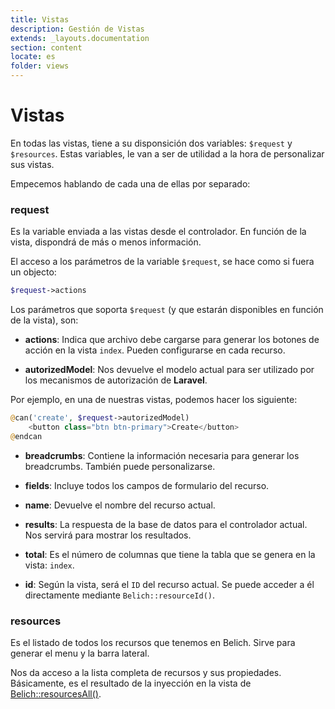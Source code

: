 ```yaml
---
title: Vistas
description: Gestión de Vistas
extends: _layouts.documentation
section: content
locate: es
folder: views
---
```


# Vistas

En todas las vistas, tiene a su disponsición dos variables: `$request` y `$resources`. Estas variables, le van a ser de utilidad a la hora de personalizar sus vistas.

Empecemos hablando de cada una de ellas por separado:

### request

Es la variable enviada a las vistas desde el controlador. En función de la vista, dispondrá de más o menos información.

El acceso a los parámetros de la variable `$request`, se hace como si fuera un objecto:

```php
$request->actions
```

Los parámetros que soporta `$request` (y que estarán disponibles en función de la vista), son:

- **actions**: Indica que archivo debe cargarse para generar los botones de acción en la vista `index`. Pueden configurarse en cada recurso.

- **autorizedModel**: Nos devuelve el modelo actual para ser utilizado por los mecanismos de autorización de **Laravel**.

Por ejemplo, en una de nuestras vistas, podemos hacer los siguiente:

```php
@can('create', $request->autorizedModel)
    <button class="btn btn-primary">Create</button>
@endcan
```

- **breadcrumbs**: Contiene la información necesaria para generar los breadcrumbs. También puede personalizarse.

- **fields**: Incluye todos los campos de formulario del recurso.

- **name**: Devuelve el nombre del recurso actual.

- **results**: La respuesta de la base de datos para el controlador actual. Nos servirá para mostrar los resultados.

- **total**: Es el número de columnas que tiene la tabla que se genera en la vista: `index`.

- **id**: Según la vista, será el `ID` del recurso actual. Se puede acceder a él directamente mediante `Belich::resourceId()`.

### resources

Es el listado de todos los recursos que tenemos en Belich. Sirve para generar el menu y la barra lateral.

Nos da acceso a la lista completa de recursos y sus propiedades. Básicamente, es el resultado de la inyección en la vista de [Belich::resourcesAll()](../facades/belich/resources).
